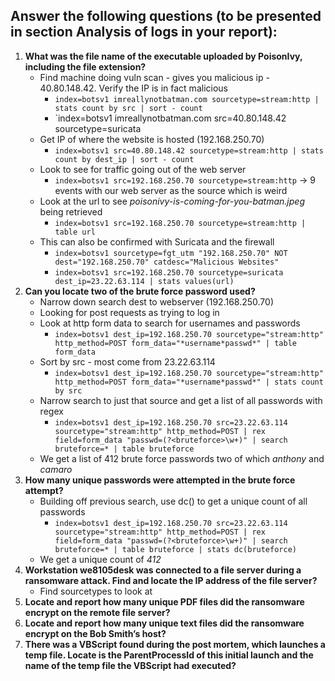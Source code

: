 ## Answer the following questions (to be presented in section Analysis of logs in your report):
1. **What was the file name of the executable uploaded by PoisonIvy, including the file extension?** 
	- Find machine doing vuln scan - gives you malicious ip - 40.80.148.42. Verify the IP is in fact malicious 
		- `index=botsv1 imreallynotbatman.com sourcetype=stream:http | stats count by src | sort - count`
		- `index=botsv1 imreallynotbatman.com src=40.80.148.42 sourcetype=suricata
	- Get IP of where the website is hosted (192.168.250.70)
		- `index=botsv1 src=40.80.148.42 sourcetype=stream:http | stats count by dest_ip | sort - count`
	- Look to see for traffic going out of the web server
		- `index=botsv1 src=192.168.250.70 sourcetype=stream:http` -> 9 events with our web server as the source which is weird
	- Look at the url to see *poisonivy-is-coming-for-you-batman.jpeg* being retrieved
		- `index=botsv1 src=192.168.250.70 sourcetype=stream:http | table url`
	- This can also be confirmed with Suricata and the firewall
		- `index=botsv1 sourcetype=fgt_utm "192.168.250.70" NOT dest="192.168.250.70" catdesc="Malicious Websites"`
		- `index=botsv1 src=192.168.250.70 sourcetype=suricata dest_ip=23.22.63.114 | stats values(url)`
1. **Can you locate two of the brute force password used?** 
	- Narrow down search dest to webserver (192.168.250.70)
	- Looking for post requests as trying to log in 
	- Look at http form data to search for usernames and passwords
		- `index=botsv1 dest_ip=192.168.250.70 sourcetype="stream:http" http_method=POST form_data="*username*passwd*" | table form_data`
	- Sort by src - most come from 23.22.63.114
		- `index=botsv1 dest_ip=192.168.250.70 sourcetype="stream:http" http_method=POST form_data="*username*passwd*" | stats count by src`
	- Narrow search to just that source and get a list of all passwords with regex
		- `index=botsv1 dest_ip=192.168.250.70 src=23.22.63.114 sourcetype="stream:http" http_method=POST | rex field=form_data "passwd=(?<bruteforce>\w+)" | search bruteforce=* | table bruteforce`
	- We get a list of 412 brute force passwords two of which *anthony* and *camaro*
2. **How many unique passwords were attempted in the brute force attempt?** 
	- Building off previous search, use dc() to get a unique count of all passwords
		- `index=botsv1 dest_ip=192.168.250.70 src=23.22.63.114 sourcetype="stream:http" http_method=POST | rex field=form_data "passwd=(?<bruteforce>\w+)" | search bruteforce=* | table bruteforce | stats dc(bruteforce)`
	- We get a unique count of *412*
3. **Workstation we8105desk was connected to a file server during a ransomware attack. Find and locate the IP address of the file server?** 
	- Find sourcetypes to look at 
1. **Locate and report how many unique PDF files did the ransomware encrypt on the remote file server?** 
2. **Locate and report how many unique text files did the ransomware encrypt on the Bob Smith’s host?** 
3. **There was a VBScript found during the post mortem, which launches a temp file. Locate is the ParentProcessId of this initial launch and the name of the temp file the VBScript had executed?**
